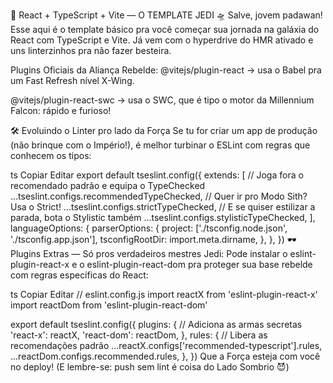 🚀 React + TypeScript + Vite — O TEMPLATE JEDI 🛸
Salve, jovem padawan! Esse aqui é o template básico pra você começar sua jornada na galáxia do React com TypeScript e Vite. Já vem com o hyperdrive do HMR ativado e uns linterzinhos pra não fazer besteira.

Plugins Oficiais da Aliança Rebelde:
@vitejs/plugin-react → usa o Babel pra um Fast Refresh nível X-Wing.

@vitejs/plugin-react-swc → usa o SWC, que é tipo o motor da Millennium Falcon: rápido e furioso!

🛠️ Evoluindo o Linter pro lado da Força
Se tu for criar um app de produção (não brinque com o Império!), é melhor turbinar o ESLint com regras que conhecem os tipos:

ts
Copiar
Editar
export default tseslint.config({
  extends: [
    // Joga fora o recomendado padrão e equipa o TypeChecked
    ...tseslint.configs.recommendedTypeChecked,
    // Quer ir pro Modo Sith? Usa o Strict!
    ...tseslint.configs.strictTypeChecked,
    // E se quiser estilizar a parada, bota o Stylistic também
    ...tseslint.configs.stylisticTypeChecked,
  ],
  languageOptions: {
    parserOptions: {
      project: ['./tsconfig.node.json', './tsconfig.app.json'],
      tsconfigRootDir: import.meta.dirname,
    },
  },
})
🕶️ Plugins Extras — Só pros verdadeiros mestres Jedi:
Pode instalar o eslint-plugin-react-x e o eslint-plugin-react-dom pra proteger sua base rebelde com regras específicas do React:

ts
Copiar
Editar
// eslint.config.js
import reactX from 'eslint-plugin-react-x'
import reactDom from 'eslint-plugin-react-dom'

export default tseslint.config({
  plugins: {
    // Adiciona as armas secretas
    'react-x': reactX,
    'react-dom': reactDom,
  },
  rules: {
    // Libera as recomendações padrão
    ...reactX.configs['recommended-typescript'].rules,
    ...reactDom.configs.recommended.rules,
  },
})
Que a Força esteja com você no deploy!
(E lembre-se: push sem lint é coisa do Lado Sombrio 😈)
